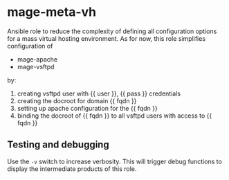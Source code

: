 # mage-meta-vh

Ansible role to reduce the complexity of defining all configuration options for a mass virtual hosting environment.
As for now, this role simplifies configuration of

- mage-apache
- mage-vsftpd

by:

1. creating vsftpd user with {{ user }}, {{ pass }} credentials
2. creating the docroot for domain {{ fqdn }}
3. setting up apache configuration for the {{ fqdn }}
4. binding the docroot of {{ fqdn }} to all vsftpd users with access to {{ fqdn }}

## Testing and debugging

Use the `-v` switch to increase verbosity. This will trigger debug functions to display the intermediate products
of this role.